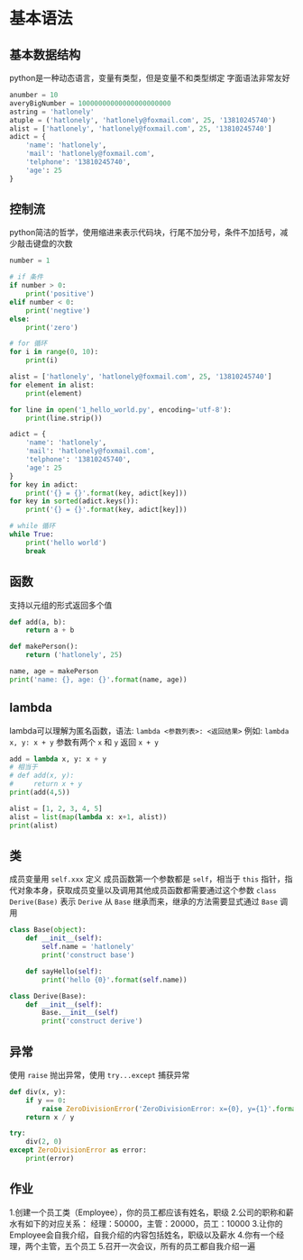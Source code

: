 # 基本语法

## 基本数据结构

python是一种动态语言，变量有类型，但是变量不和类型绑定
字面语法非常友好

```python
anumber = 10
averyBigNumber = 10000000000000000000000
astring = 'hatlonely'
atuple = ('hatlonely', 'hatlonely@foxmail.com', 25, '13810245740')
alist = ['hatlonely', 'hatlonely@foxmail.com', 25, '13810245740']
adict = {
    'name': 'hatlonely',
    'mail': 'hatlonely@foxmail.com',
    'telphone': '13810245740',
    'age': 25
}
```

## 控制流

python简洁的哲学，使用缩进来表示代码块，行尾不加分号，条件不加括号，减少敲击键盘的次数

```python
number = 1

# if 条件
if number > 0:
    print('positive')
elif number < 0:
    print('negtive')
else:
    print('zero')

# for 循环
for i in range(0, 10):
    print(i)

alist = ['hatlonely', 'hatlonely@foxmail.com', 25, '13810245740']
for element in alist:
    print(element)

for line in open('1_hello_world.py', encoding='utf-8'):
    print(line.strip())

adict = {
    'name': 'hatlonely',
    'mail': 'hatlonely@foxmail.com',
    'telphone': '13810245740',
    'age': 25
}
for key in adict:
    print('{} = {}'.format(key, adict[key]))
for key in sorted(adict.keys()):
    print('{} = {}'.format(key, adict[key]))

# while 循环
while True:
    print('hello world')
    break
```

## 函数

支持以元组的形式返回多个值

```python
def add(a, b):
    return a + b

def makePerson():
    return ('hatlonely', 25)

name, age = makePerson
print('name: {}, age: {}'.format(name, age))
```

## lambda

lambda可以理解为匿名函数，语法:
    `lambda <参数列表>: <返回结果>`
例如:
    `lambda x, y: x + y`
参数有两个 `x` 和 `y` 返回 `x + y`

```python
add = lambda x, y: x + y
# 相当于
# def add(x, y):
#     return x + y
print(add(4,5))

alist = [1, 2, 3, 4, 5]
alist = list(map(lambda x: x+1, alist))
print(alist)
```

## 类

成员变量用 `self.xxx` 定义
成员函数第一个参数都是 `self`，相当于 `this` 指针，指代对象本身，获取成员变量以及调用其他成员函数都需要通过这个参数
`class Derive(Base)` 表示 `Derive` 从 `Base` 继承而来，继承的方法需要显式通过 `Base` 调用

```python
class Base(object):
    def __init__(self):
        self.name = 'hatlonely'
        print('construct base')

    def sayHello(self):
        print('hello {0}'.format(self.name))

class Derive(Base):
    def __init__(self):
        Base.__init__(self)
        print('construct derive')
```

## 异常

使用 `raise` 抛出异常，使用 `try...except` 捕获异常

```python
def div(x, y):
    if y == 0:
        raise ZeroDivisionError('ZeroDivisionError: x={0}, y={1}'.format(x, y))
    return x / y

try:
    div(2, 0)
except ZeroDivisionError as error:
    print(error)
```

## 作业

1.创建一个员工类（Employee），你的员工都应该有姓名，职级
2.公司的职称和薪水有如下的对应关系： 经理：50000，主管：20000，员工：10000
3.让你的Employee会自我介绍，自我介绍的内容包括姓名，职级以及薪水
4.你有一个经理，两个主管，五个员工
5.召开一次会议，所有的员工都自我介绍一遍


